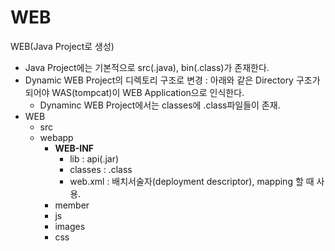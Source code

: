 # WEB
WEB(Java Project로 생성)
- Java Project에는 기본적으로 src(.java), bin(.class)가 존재한다.
- Dynamic WEB Project의 디렉토리 구조로 변경 : 아래와 같은 Directory 구조가 되어야 WAS(tompcat)이 WEB Application으로 인식한다.
   - Dynaminc WEB Project에서는 classes에 .class파일들이 존재. 
- WEB
  - src 
  - webapp
       - **WEB-INF**
          - lib : api(.jar)
          - classes : .class
          - web.xml : 배치서술자(deployment descriptor), mapping 할 때 사용.
       - member
       - js
       - images
       - css 
